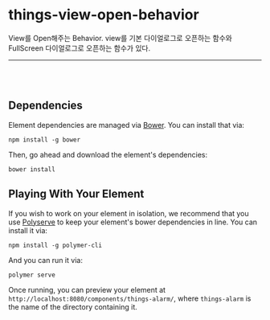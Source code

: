 # things-view-open-behavior

 View를 Open해주는 Behavior.
 view를 기본 다이얼로그로 오픈하는 함수와 FullScreen 다이얼로그로 오픈하는 함수가 있다.


*****
</br></br>


## Dependencies

Element dependencies are managed via [Bower](http://bower.io/). You can
install that via:

    npm install -g bower

Then, go ahead and download the element's dependencies:

    bower install

## Playing With Your Element

If you wish to work on your element in isolation, we recommend that you use
[Polyserve](https://github.com/PolymerLabs/polyserve) to keep your element's
bower dependencies in line. You can install it via:

    npm install -g polymer-cli

And you can run it via:

    polymer serve

Once running, you can preview your element at
`http://localhost:8080/components/things-alarm/`, where `things-alarm` is the name of the directory containing it.
